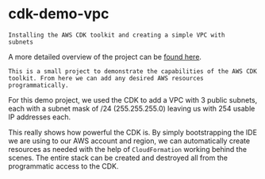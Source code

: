 # cdk-demo-vpc



<code>Installing the AWS CDK toolkit and creating a simple VPC with subnets</code>

A more detailed overview of the project can be [found here](https://digitalsteve.net/project-cdk "DigitialSteve.net Projects").


`This is a small project to demonstrate the capabilities of the AWS CDK toolkit. From here we can add any desired AWS resources programmatically.`

For this demo project, we used the CDK to add a VPC with 3 public subnets, each with a subnet mask of /24 (255.255.255.0) leaving us with 254 usable IP addresses each.




This really shows how powerful the CDK is. By simply bootstrapping the IDE we are using to our AWS account and region, we can automatically create resources as needed
with the help of <code>CloudFormation</code> working behind the scenes. The entire stack can be created and destroyed all from the programmatic access to the CDK.
